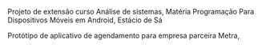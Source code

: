 Projeto de extensão curso Análise de sistemas, Matéria Programação Para Dispositivos Móveis em Android, Estácio de Sá

Protótipo de aplicativo de agendamento para empresa parceira Metra, 
